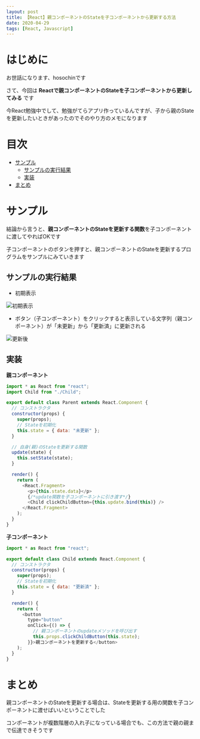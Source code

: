 ```yaml
---
layout: post
title: 【React】親コンポーネントのStateを子コンポーネントから更新する方法
date: 2020-04-29
tags: [React, Javascript]
---
```


# はじめに

お世話になります、hosochinです

さて、今回は
**Reactで親コンポーネントのStateを子コンポーネントから更新してみる**
です

今React勉強中でして、勉強がてらアプリ作っているんですが、子から親のStateを更新したいときがあったのでそのやり方のメモになります

# 目次

- [サンプル](#サンプル)
  - [サンプルの実行結果](#サンプルの実行結果)
  - [実装](#実装)
- [まとめ](#まとめ)

# サンプル

結論から言うと、**親コンポーネントのStateを更新する関数**を子コンポーネントに渡してやればOKです

子コンポーネントのボタンを押すと、親コンポーネントのStateを更新するプログラムをサンプルにみていきます

## サンプルの実行結果

- 初期表示

![初期表示](/assets/react-parent-child-initial.png)

- ボタン（子コンポーネント）をクリックすると表示している文字列（親コンポーネント）が「未更新」から「更新済」に更新される

![更新後](/assets/react-parent-child-updated.png)

## 実装

**親コンポーネント**

```javascript
import * as React from "react";
import Child from "./Child";

export default class Parent extends React.Component {
  // コンストラクタ
  constructor(props) {
    super(props);
    // Stateを初期化
    this.state = { data: "未更新" };
  }

  // 自身(親)のStateを更新する関数
  update(state) {
    this.setState(state);
  }

  render() {
    return (
      <React.Fragment>
        <p>{this.state.data}</p>
        {/*update関数を子コンポーネントに引き渡す*/}
        <Child clickChildButton={this.update.bind(this)} />
      </React.Fragment>
    );
  }
}
```

**子コンポーネント**

```javascript
import * as React from "react";

export default class Child extends React.Component {
  // コンストラクタ
  constructor(props) {
    super(props);
    // Stateを初期化
    this.state = { data: "更新済" };
  }

  render() {
    return (
      <button
        type="button"
        onClick={() => {
          // 親コンポーネントのupdateメソッドを呼び出す
          this.props.clickChildButton(this.state);
        }}>親コンポーネントを更新する</button>
    );
  }
}
```

# まとめ

親コンポーネントのStateを更新する場合は、Stateを更新する用の関数を子コンポーネントに渡せばいいということでした

コンポーネントが複数階層の入れ子になっている場合でも、この方法で親の親まで伝達できそうです
